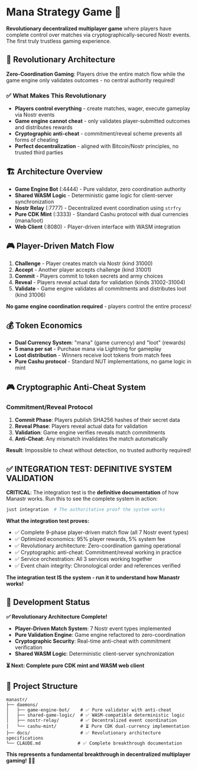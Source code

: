 # Mana Strategy Game 🚀

**Revolutionary decentralized multiplayer game** where players have complete control over matches via cryptographically-secured Nostr events. The first truly trustless gaming experience.

## 🎯 Revolutionary Architecture

**Zero-Coordination Gaming**: Players drive the entire match flow while the game engine only validates outcomes - no central authority required!

### ✅ What Makes This Revolutionary
- **Players control everything** - create matches, wager, execute gameplay via Nostr events
- **Game engine cannot cheat** - only validates player-submitted outcomes and distributes rewards
- **Cryptographic anti-cheat** - commitment/reveal scheme prevents all forms of cheating
- **Perfect decentralization** - aligned with Bitcoin/Nostr principles, no trusted third parties

## 🏗️ Architecture Overview

- **Game Engine Bot** (:4444) - Pure validator, zero coordination authority
- **Shared WASM Logic** - Deterministic game logic for client-server synchronization  
- **Nostr Relay** (:7777) - Decentralized event coordination using `strfry`
- **Pure CDK Mint** (:3333) - Standard Cashu protocol with dual currencies (mana/loot)
- **Web Client** (:8080) - Player-driven interface with WASM integration

## 🎮 Player-Driven Match Flow

1. **Challenge** - Player creates match via Nostr (kind 31000)
2. **Accept** - Another player accepts challenge (kind 31001)  
3. **Commit** - Players commit to token secrets and army choices
4. **Reveal** - Players reveal actual data for validation (kinds 31002-31004)
5. **Validate** - Game engine validates all commitments and distributes loot (kind 31006)

**No game engine coordination required** - players control the entire process!

## 💰 Token Economics

- **Dual Currency System**: "mana" (game currency) and "loot" (rewards)
- **5 mana per sat** - Purchase mana via Lightning for gameplay
- **Loot distribution** - Winners receive loot tokens from match fees
- **Pure Cashu protocol** - Standard NUT implementations, no game logic in mint

## 🎮 Cryptographic Anti-Cheat System

### Commitment/Reveal Protocol
1. **Commit Phase**: Players publish SHA256 hashes of their secret data
2. **Reveal Phase**: Players reveal actual data for validation
3. **Validation**: Game engine verifies reveals match commitments
4. **Anti-Cheat**: Any mismatch invalidates the match automatically

**Result**: Impossible to cheat without detection, no trusted authority required!

## ✅ **INTEGRATION TEST: DEFINITIVE SYSTEM VALIDATION**

**CRITICAL**: The integration test is the **definitive documentation** of how Manastr works. Run this to see the complete system in action:

```bash
just integration  # The authoritative proof the system works
```

**What the integration test proves:**
- ✅ Complete 9-phase player-driven match flow (all 7 Nostr event types)
- ✅ Optimized economics: 95% player rewards, 5% system fee
- ✅ Revolutionary architecture: Zero-coordination gaming operational
- ✅ Cryptographic anti-cheat: Commitment/reveal working in practice
- ✅ Service orchestration: All 3 services working together
- ✅ Event chain integrity: Chronological order and references verified

**The integration test IS the system - run it to understand how Manastr works!**

## 🚀 Development Status

**✅ Revolutionary Architecture Complete!**
- **Player-Driven Match System**: 7 Nostr event types implemented
- **Pure Validation Engine**: Game engine refactored to zero-coordination
- **Cryptographic Security**: Real-time anti-cheat with commitment verification
- **Shared WASM Logic**: Deterministic client-server synchronization

**⏳ Next: Complete pure CDK mint and WASM web client**

## 📁 Project Structure

```
manastr/
├── daemons/
│   ├── game-engine-bot/    # ✅ Pure validator with anti-cheat
│   ├── shared-game-logic/  # ✅ WASM-compatible deterministic logic  
│   ├── nostr-relay/        # ✅ Decentralized event coordination
│   └── cashu-mint/         # ⏳ Pure CDK dual-currency implementation
├── docs/                   # ✅ Revolutionary architecture specifications
└── CLAUDE.md              # ✅ Complete breakthrough documentation
```

**This represents a fundamental breakthrough in decentralized multiplayer gaming!** 🎯✨